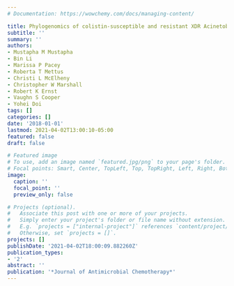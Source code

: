 ```yaml
---
# Documentation: https://wowchemy.com/docs/managing-content/

title: Phylogenomics of colistin-susceptible and resistant XDR Acinetobacter baumannii
subtitle: ''
summary: ''
authors:
- Mustapha M Mustapha
- Bin Li
- Marissa P Pacey
- Roberta T Mettus
- Christi L McElheny
- Christopher W Marshall
- Robert K Ernst
- Vaughn S Cooper
- Yohei Doi
tags: []
categories: []
date: '2018-01-01'
lastmod: 2021-04-02T13:00:10-05:00
featured: false
draft: false

# Featured image
# To use, add an image named `featured.jpg/png` to your page's folder.
# Focal points: Smart, Center, TopLeft, Top, TopRight, Left, Right, BottomLeft, Bottom, BottomRight.
image:
  caption: ''
  focal_point: ''
  preview_only: false

# Projects (optional).
#   Associate this post with one or more of your projects.
#   Simply enter your project's folder or file name without extension.
#   E.g. `projects = ["internal-project"]` references `content/project/deep-learning/index.md`.
#   Otherwise, set `projects = []`.
projects: []
publishDate: '2021-04-02T18:00:09.882260Z'
publication_types:
- '2'
abstract: ''
publication: '*Journal of Antimicrobial Chemotherapy*'
---
```

